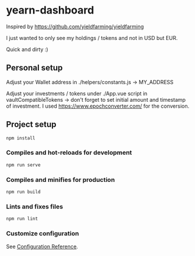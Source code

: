 # yearn-dashboard

Inspired by https://github.com/yieldfarming/yieldfarming 

I just wanted to only see my holdings / tokens and not in USD but EUR.

Quick and dirty :)

## Personal setup

Adjust your Wallet address in ./helpers/constants.js -> MY_ADDRESS

Adjust your investments / tokens under ./App.vue script in vaultCompatibleTokens -> don't forget to set initial amount and timestamp of investment. I used https://www.epochconverter.com/ for the conversion.

## Project setup
```
npm install
```

### Compiles and hot-reloads for development
```
npm run serve
```

### Compiles and minifies for production
```
npm run build
```

### Lints and fixes files
```
npm run lint
```

### Customize configuration
See [Configuration Reference](https://cli.vuejs.org/config/).

